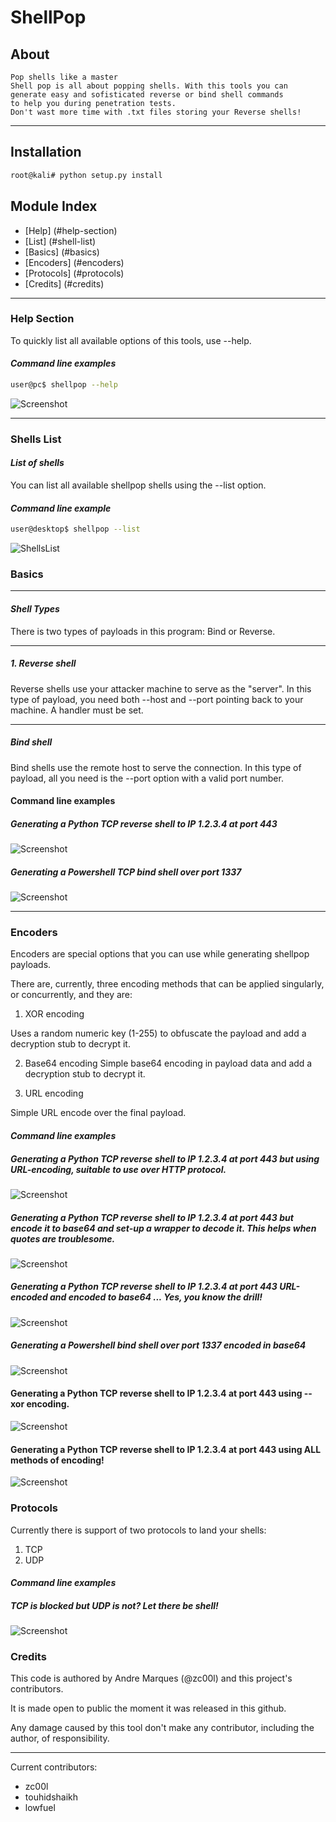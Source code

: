 # ShellPop
## About
    Pop shells like a master
    Shell pop is all about popping shells. With this tools you can
    generate easy and sofisticated reverse or bind shell commands
    to help you during penetration tests.
    Don't wast more time with .txt files storing your Reverse shells!

-----
## Installation
```bash
root@kali# python setup.py install
```

## Module Index
* [Help] (#help-section)
* [List] (#shell-list)
* [Basics] (#basics)
* [Encoders] (#encoders)
* [Protocols] (#protocols)
* [Credits] (#credits)

-----
### __Help Section__
To quickly list all available options of this tools, use --help.

#### *Command line examples*
```bash
user@pc$ shellpop --help
```

![Screenshot](img/help-section.JPG?raw=true)


-----
### __Shells List__
#### *List of shells*
You can list all available shellpop shells using the --list option.


#### *Command line example*
```bash
user@desktop$ shellpop --list
```

![ShellsList](img/list-section.JPG?raw=true)


### __Basics__
-----
#### *Shell Types*
There is two types of payloads in this program: Bind or Reverse.

-----
##### 1. Reverse shell
Reverse shells use your attacker machine to serve as the "server". In this type of payload, you need both --host and --port pointing back to your machine. A handler must be set.

-----
##### Bind shell
Bind shells use the remote host to serve the connection. In this type of payload, all you need is the --port option with a valid port number.


#### Command line examples
##### Generating a Python TCP reverse shell to IP 1.2.3.4 at port 443
![Screenshot](img/photo9.JPG?raw=true)

##### Generating a Powershell TCP bind shell over port 1337
![Screenshot](img/photo13.JPG?raw=true)

-----
### __Encoders__
Encoders are special options that you can use while generating shellpop payloads.

There are, currently, three encoding methods that can be applied singularly, or concurrently, and they are:

1. XOR encoding

 Uses a random numeric key (1-255) to obfuscate the payload and add a decryption stub to decrypt it.

2. Base64 encoding
 Simple base64 encoding in payload data and add a decryption stub to decrypt it.

3. URL encoding

 Simple URL encode over the final payload.


#### *Command line examples*
##### Generating a Python TCP reverse shell to IP 1.2.3.4 at port 443 but using URL-encoding, suitable to use over HTTP protocol.
![Screenshot](img/photo10.jpg?raw=true)

##### Generating a Python TCP reverse shell to IP 1.2.3.4 at port 443 but encode it to base64 and set-up a wrapper to decode it. This helps when quotes are troublesome.
![Screenshot](img/photo11.jpg?raw=true)

##### Generating a Python TCP reverse shell to IP 1.2.3.4 at port 443 URL-encoded and encoded to base64 ... Yes, you know the drill!
![Screenshot](img/photo12.jpg?raw=true)

##### Generating a Powershell bind shell over port 1337 encoded in base64
![Screenshot](img/photo14.JPG?raw=true)

#### Generating a Python TCP reverse shell to IP 1.2.3.4 at port 443 using --xor encoding.
![Screenshot](img/xor-encoding-example.JPG?raw=true)

#### Generating a Python TCP reverse shell to IP 1.2.3.4 at port 443 using ALL methods of encoding!
![Screenshot](img/encoding-all-example.JPG?raw=true)

### __Protocols__
Currently there is support of two protocols to land your shells:

1. TCP
2. UDP

#### *Command line examples*
##### TCP is blocked but UDP is not? Let there be shell!
![Screenshot](img/photo15.jpg?raw=true)

### __Credits__

This code is authored by Andre Marques (@zc00l) and this project's contributors.

It is made open to public the moment it was released in this github.

Any damage caused by this tool don't make any contributor, including the author, of responsibility.

-----
Current contributors:
+ zc00l
+ touhidshaikh
+ lowfuel
